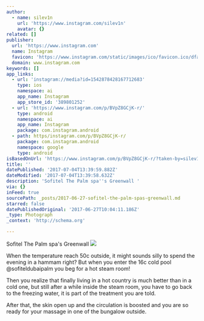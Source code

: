 ```yaml
---
author:
  - name: silev1n
    url: 'https://www.instagram.com/silev1n'
    avatar: {}
related: []
publisher:
  url: 'https://www.instagram.com'
  name: Instagram
  favicon: 'https://www.instagram.com/static/images/ico/favicon.ico/dfa85bb1fd63.ico'
  domain: www.instagram.com
keywords: []
app_links:
  - url: 'instagram://media?id=1542878428167712683'
    type: ios
    namespace: ai
    app_name: Instagram
    app_store_id: '389801252'
  - url: 'https://www.instagram.com/p/BVpZ8GCjK-r/'
    type: android
    namespace: ai
    app_name: Instagram
    package: com.instagram.android
  - path: https/instagram.com/p/BVpZ8GCjK-r/
    package: com.instagram.android
    namespace: google
    type: android
isBasedOnUrl: 'https://www.instagram.com/p/BVpZ8GCjK-r/?taken-by=silev1n'
title: ''
datePublished: '2017-07-04T13:39:59.882Z'
dateModified: '2017-07-04T13:39:58.632Z'
description: 'Sofitel The Palm spa''s Greenwall '
via: {}
inFeed: true
sourcePath: _posts/2017-06-27-sofitel-the-palm-spas-greenwall.md
starred: false
datePublishedOriginal: '2017-06-27T10:04:11.186Z'
_type: Photograph
_context: 'http://schema.org'

---
```

Sofitel The Palm spa's Greenwall ![](https://imgflo.herokuapp.com/graph/2b2431f8e7ba7b0/283c6f9c04fb2f8b3c64b239f9fbd13e/noop.jpg?input=https%3A%2F%2Fscontent.cdninstagram.com%2Ft51.2885-15%2Fsh0.08%2Fe35%2Fp640x640%2F19379336_277762149363816_4914430326022864896_n.jpg)

When the temperature reach 50c outside, it might sounds silly to spend the evening in a hammam right? But when you enter the 16c cold pool @sofiteldubaipalm you beg for a hot steam room! 

Then you realize that finally living in a hot country is much better than in a cold one, but still after a while inside the steam room, you have to go back to the freezing water, it is part of the treatment you are told. 

After that, the skin open up and the circulation is boosted and you are so ready for your massage in one of the bungalow outside.